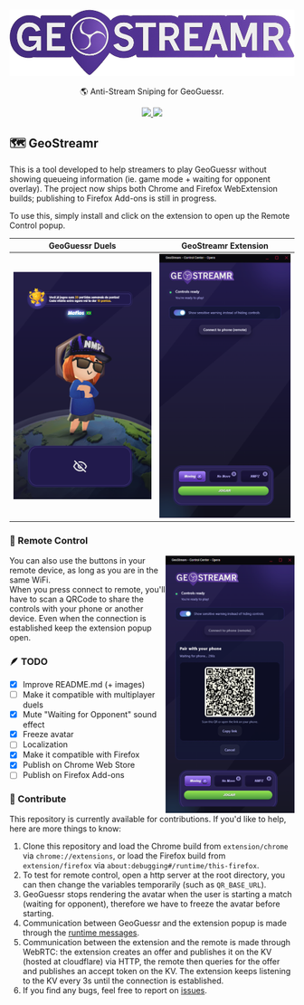 <h1 align="center">
    <img width="600" src="assets/logo.png" align="center"></img>
</h1>
<p align="center">🌎 Anti-Stream Sniping for GeoGuessr.</p>

<p align="center">
  <a aria-label="Download at Chrome Web Store" href="https://chromewebstore.google.com/detail/pgnimikgjilcijpgdngdnmfemdljmoka">
    <img src="https://img.shields.io/badge/chrome-1.2.1-success?logo=chromewebstore&logoColor=white"></img>
  </a>
  <a aria-label="Download at Firefox Add-ons" href="https://addons.mozilla.org/pt-BR/firefox">
    <img src="https://img.shields.io/badge/firefox-in%20review-blue?logo=firefoxbrowser"></img>
  </a>
</p>

## 🗺️ GeoStreamr

This is a tool developed to help streamers to play GeoGuessr without showing queueing information (ie. game mode + waiting for opponent overlay). The project now ships both Chrome and Firefox WebExtension builds; publishing to Firefox Add-ons is still in progress.

To use this, simply install and click on the extension to open up the Remote Control popup.

| GeoGuessr Duels                  | GeoStreamr Extension             |
| -------------------------------- | -------------------------------- |
| <img src="/assets/screen1.png"/> | <img src="/assets/screen3.png"/> |

### 📱 Remote Control

<p align="left">
  <img width="228px" align="right" src="/assets/screen2.png"/>
</p>

You can also use the buttons in your remote device, as long as you are in the same WiFi.  
When you press connect to remote, you'll have to scan a QRCode to share the controls with your phone or another device. Even when the connection is established keep the extension popup open.

### 🪶 TODO

- [x] Improve README.md (+ images)
- [ ] Make it compatible with multiplayer duels
- [x] Mute "Waiting for Opponent" sound effect
- [x] Freeze avatar
- [ ] Localization
- [x] Make it compatible with Firefox
- [x] Publish on Chrome Web Store
- [ ] Publish on Firefox Add-ons

### 🤝 Contribute

This repository is currently available for contributions. If you'd like to help, here are more things to know:

1. Clone this repository and load the Chrome build from `extension/chrome` via `chrome://extensions`, or load the Firefox build from `extension/firefox` via `about:debugging#/runtime/this-firefox`.
2. To test for remote control, open a http server at the root directory, you can then change the variables temporarily (such as `QR_BASE_URL`).
3. GeoGuessr stops rendering the avatar when the user is starting a match (waiting for opponent), therefore we have to freeze the avatar before starting.
4. Communication between GeoGuessr and the extension popup is made through the [runtime messages](https://developer.chrome.com/docs/extensions/reference/api/runtime).
5. Communication between the extension and the remote is made through WebRTC: the extension creates an offer and publishes it on the KV (hosted at cloudflare) via HTTP, the remote then queries for the offer and publishes an accept token on the KV. The extension keeps listening to the KV every 3s until the connection is established.
6. If you find any bugs, feel free to report on [issues](https://github.com/MateusAquino/geostreamr/issues).
